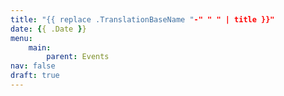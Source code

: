 ```yaml
---
title: "{{ replace .TranslationBaseName "-" " " | title }}"
date: {{ .Date }}
menu:
    main:
        parent: Events
nav: false
draft: true
---
```


